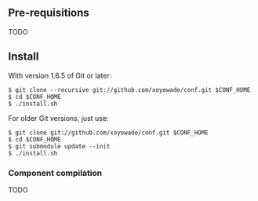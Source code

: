 ## Pre-requisitions

TODO

## Install

With version 1.6.5 of Git or later:

    $ git clone --recursive git://github.com/xoyowade/conf.git $CONF_HOME
    $ cd $CONF_HOME
    $ ./install.sh

For older Git versions, just use:

    $ git clone git://github.com/xoyowade/conf.git $CONF_HOME
    $ cd $CONF_HOME
    $ git submodule update --init
    $ ./install.sh

### Component compilation

TODO
